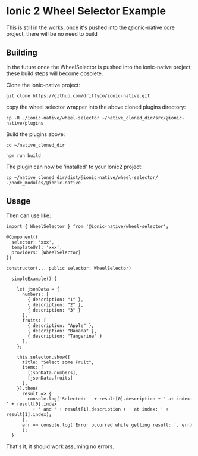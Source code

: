 # Ionic 2 Wheel Selector Example

This is still in the works, once it's pushed into the @ionic-native core project, there will be no need to build

## Building

In the future once the WheelSelector is pushed into the ionic-native project, these build steps will become obsolete.

Clone the ionic-native project:

`git clone https://github.com/driftyco/ionic-native.git`

copy the wheel selector wrapper into the above cloned plugins directory:

`cp -R ./ionic-native/wheel-selector ~/native_cloned_dir/src/@ionic-native/plugins`

Build the plugins above:

`cd ~/native_cloned_dir`

`npm run build`

The plugin can now be 'installed' to your Ionic2 project:

`cp ~/native_cloned_dir/dist/@ionic-native/wheel-selector/ ./node_modules/@ionic-native`


## Usage
Then can use like:
```
import { WheelSelector } from '@ionic-native/wheel-selector';

@Component({
  selector: 'xxx',
  templateUrl: 'xxx',
  providers: [WheelSelector]
})

constructor(... public selector: WheelSelector)

  simpleExample() {

    let jsonData = {
      numbers: [
        { description: "1" },
        { description: "2" },
        { description: "3" }
      ],
      fruits: [
        { description: "Apple" },
        { description: "Banana" },
        { description: "Tangerine" }
      ],
    };

    this.selector.show({
      title: "Select some Fruit",
      items: [
        [jsonData.numbers],
        [jsonData.fruits]
      ],
    }).then(
      result => {
        console.log('Selected: ' + result[0].description + ' at index: ' + result[0].index
          + ' and ' + result[1].description + ' at index: ' + result[1].index);
      },
      err => console.log('Error occurred while getting result: ', err)
      );
  }
```

That's it, it should work assuming no errors.
